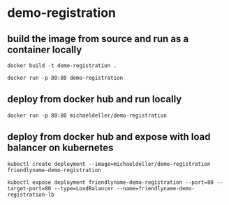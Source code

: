 # demo-registration

## build the image from source and run as a container locally

``docker build -t demo-registration .``

``docker run -p 80:80 demo-registration``

## deploy from docker hub and run locally

``docker run -p 80:80 michaeldeller/demo-registration``

## deploy from docker hub and expose with load balancer on kubernetes

``kubectl create deployment --image=michaeldeller/demo-registration friendlyname-demo-registration``

``kubectl expose deployment friendlyname-demo-registration --port=80 --target-port=80 --type=LoadBalancer --name=friendlyname-demo-registration-lb``